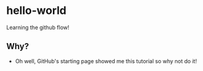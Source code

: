 # hello-world
Learning the github flow!
## Why?
- Oh well, GitHub's starting page showed me this tutorial so why not do it!
